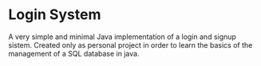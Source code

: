 # Login System
A very simple and minimal Java implementation of a login and signup sistem. Created only as personal project in order to learn the basics of the management of a SQL database in java.
